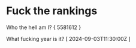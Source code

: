 # Fuck the rankings

Who the hell am I?
{ 5581612 }

What fucking year is it?
[ 2024-09-03T11:30:00Z ]
